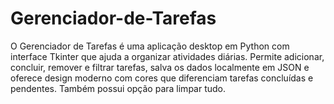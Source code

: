 # Gerenciador-de-Tarefas
O Gerenciador de Tarefas é uma aplicação desktop em Python com interface Tkinter que ajuda a organizar atividades diárias. Permite adicionar, concluir, remover e filtrar tarefas, salva os dados localmente em JSON e oferece design moderno com cores que diferenciam tarefas concluídas e pendentes. Também possui opção para limpar tudo.
